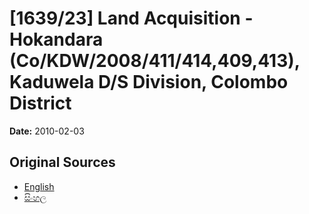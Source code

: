 # [1639/23] Land Acquisition - Hokandara (Co/KDW/2008/411/414,409,413), Kaduwela D/S Division, Colombo District

**Date:** 2010-02-03

## Original Sources

- [English](https://documents.gov.lk/view/extra-gazettes/2010/2/1639-23_E.pdf)
- [සිංහල](https://documents.gov.lk/view/extra-gazettes/2010/2/1639-23_S.pdf)
